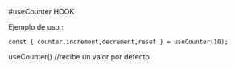 #useCounter HOOK

Ejemplo de uso :

```
const { counter,increment,decrement,reset } = useCounter(10);
```

useCounter() //recibe un valor por defecto 